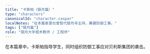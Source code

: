 ```yaml
---
title: "卡斯帕（银月篇）"
type: "characters"
canonicalId: "character.caspar"
localNotes: "在本篇章里也曾暂代银月寺主持，筹建防御工事。"
tags: ["银月篇"]
role: "银月大学棍术教师 / 工程师"
---
```


在本篇章中，卡斯帕指导学生，同时组织防御工事应对贝利斯集团的袭击。
